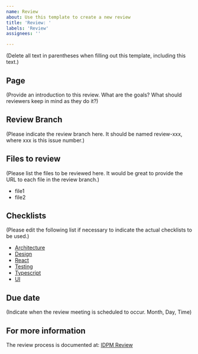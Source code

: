 ```yaml
---
name: Review
about: Use this template to create a new review
title: 'Review: '
labels: 'Review'
assignees: ''

---
```


(Delete all text in parentheses when filling out this template, including this text.)

## Page

(Provide an introduction to this review. What are the goals? What should reviewers keep in mind as they do it?)

## Review Branch

(Please indicate the review branch here. It should be named review-xxx, where xxx is this issue number.)

## Files to review

(Please list the files to be reviewed here. It would be great to provide the URL to each file in the review branch.)

* file1
* file2

## Checklists

(Please edit the following list if necessary to indicate the actual checklists to be used.)

* [Architecture](../../blob/main/checklists/architecture-checklist.md)
* [Design](../../blob/main/checklists/design-checklist.md)
* [React](../../blob/main/checklists/react-checklist.md)
* [Testing](../../blob/main/checklists/testing-checklist.md)
* [Typescript](../../blob/main/checklists/ts-checklist.md)
* [UI](../../blob/main/checklists/ui-checklist.md)

## Due date

(Indicate when the review meeting is scheduled to occur. Month, Day, Time)

## For more information

The review process is documented at: [IDPM Review](http://courses.ics.hawaii.edu/ics414s25/morea/review/reading-idpm-review.html)
